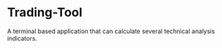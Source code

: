 # Trading-Tool
A terminal based application that can calculate several technical analysis indicators.
